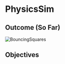 # PhysicsSim

## Outcome (So Far)

![BouncingSquares](https://user-images.githubusercontent.com/54110810/199565105-8eeabc5a-38a4-4173-ace7-86d172597ae6.gif)

## Objectives

